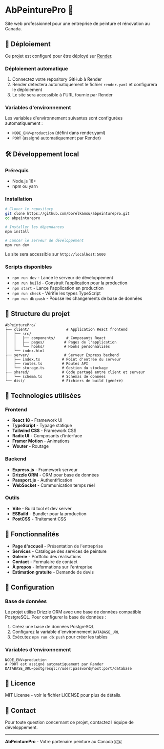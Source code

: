 # AbPeinturePro 🎨

Site web professionnel pour une entreprise de peinture et rénovation au Canada.

## 🚀 Déploiement

Ce projet est configuré pour être déployé sur [Render](https://render.com).

### Déploiement automatique

1. Connectez votre repository GitHub à Render
2. Render détectera automatiquement le fichier `render.yaml` et configurera le déploiement
3. Le site sera accessible à l'URL fournie par Render

### Variables d'environnement

Les variables d'environnement suivantes sont configurées automatiquement :
- `NODE_ENV=production` (défini dans render.yaml)
- `PORT` (assigné automatiquement par Render)

## 🛠️ Développement local

### Prérequis

- Node.js 18+ 
- npm ou yarn

### Installation

```bash
# Cloner le repository
git clone https://github.com/borelkamsu/abpeinturepro.git
cd abpeinturepro

# Installer les dépendances
npm install

# Lancer le serveur de développement
npm run dev
```

Le site sera accessible sur `http://localhost:5000`

### Scripts disponibles

- `npm run dev` - Lance le serveur de développement
- `npm run build` - Construit l'application pour la production
- `npm start` - Lance l'application en production
- `npm run check` - Vérifie les types TypeScript
- `npm run db:push` - Pousse les changements de base de données

## 📁 Structure du projet

```
AbPeinturePro/
├── client/                 # Application React frontend
│   ├── src/
│   │   ├── components/     # Composants React
│   │   ├── pages/         # Pages de l'application
│   │   └── hooks/         # Hooks personnalisés
│   └── index.html
├── server/                # Serveur Express backend
│   ├── index.ts          # Point d'entrée du serveur
│   ├── routes.ts         # Routes API
│   └── storage.ts        # Gestion du stockage
├── shared/               # Code partagé entre client et serveur
│   └── schema.ts         # Schémas de données
└── dist/                 # Fichiers de build (généré)
```

## 🎨 Technologies utilisées

### Frontend
- **React 18** - Framework UI
- **TypeScript** - Typage statique
- **Tailwind CSS** - Framework CSS
- **Radix UI** - Composants d'interface
- **Framer Motion** - Animations
- **Wouter** - Routage

### Backend
- **Express.js** - Framework serveur
- **Drizzle ORM** - ORM pour base de données
- **Passport.js** - Authentification
- **WebSocket** - Communication temps réel

### Outils
- **Vite** - Build tool et dev server
- **ESBuild** - Bundler pour la production
- **PostCSS** - Traitement CSS

## 📱 Fonctionnalités

- **Page d'accueil** - Présentation de l'entreprise
- **Services** - Catalogue des services de peinture
- **Galerie** - Portfolio des réalisations
- **Contact** - Formulaire de contact
- **À propos** - Informations sur l'entreprise
- **Estimation gratuite** - Demande de devis

## 🔧 Configuration

### Base de données

Le projet utilise Drizzle ORM avec une base de données compatible PostgreSQL. Pour configurer la base de données :

1. Créez une base de données PostgreSQL
2. Configurez la variable d'environnement `DATABASE_URL`
3. Exécutez `npm run db:push` pour créer les tables

### Variables d'environnement

```env
NODE_ENV=production
# PORT est assigné automatiquement par Render
DATABASE_URL=postgresql://user:password@host:port/database
```

## 📄 Licence

MIT License - voir le fichier LICENSE pour plus de détails.

## 👥 Contact

Pour toute question concernant ce projet, contactez l'équipe de développement.

---

**AbPeinturePro** - Votre partenaire peinture au Canada 🇨🇦
